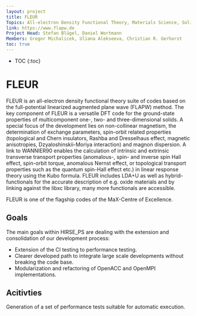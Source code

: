 ```yaml
---
layout: project
title: FLEUR
Topics: All-electron Density Functional Theory, Materials Science, Solid State Physics
link: https://www.flapw.de
Project Head: Stefan Blügel, Daniel Wortmann
Members: Gregor Michalicek, Uliana Alekseeva, Christian R. Gerhorst
toc: true
---
```


- TOC
{:toc}

# FLEUR
FLEUR is an all-electron density functional theory suite of codes based on the full-potential linearized augmented plane wave (FLAPW) method. The key component of FLEUR is a versatile DFT code for the ground-state properties of multicomponent one-, two- and three-dimensional solids. A special focus of the development lies on non-collinear magnetism, the determination of exchange parameters, spin-orbit related properties (topological and Chern insulators, Rashba and Dresselhaus effect, magnetic anisotropies, Dzyaloshinskii-Moriya interaction) and magnon dispersion. A link to WANNIER90 enables the calculation of intrinsic and extrinsic transverse transport properties (anomalous-, spin- and inverse spin Hall effect, spin-orbit torque, anomalous Nernst effect, or topological transport properties such as the quantum spin-Hall effect etc.) in linear response theory using the Kubo formula. FLEUR includes LDA+U as well as hybrid-functionals for the accurate description of e.g. oxide materials and by linking against the libxc library, many more functionals are accessible.

FLEUR is one of the flagship codes of the MaX-Centre of Excellence.
## Goals
The main goals within HIRSE_PS are dealing with the extension and consolidation of our development process:
- Extension of the CI testing to performance testing.
- Clearer developed path to integrate large scale developments without breaking the code base.
- Modularization and refactoring of OpenACC and OpenMPI implementations.


## Acitivties

Generation of a set of performance tests suitable for automatic execution.

